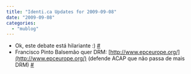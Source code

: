 ```yaml
---
title: "Identi.ca Updates for 2009-09-08"
date: "2009-09-08"
categories: 
  - "mublog"
---
```


- Ok, este debate está hilariante :) [#](http://identi.ca/notice/9668279)
- Francisco Pinto Balsemão quer DRM: [http://www.epceurope.org/](http://www.epceurope.org/) (defende ACAP que não passa de mais DRM) [#](http://identi.ca/notice/9669221)
